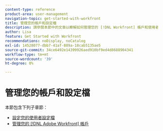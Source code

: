 ```yaml
---
content-type: reference
product-area: user-management
navigation-topic: get-started-with-workfront
title: 管理您的帳戶和設定檔
description: 請參閱本節中的文章以瞭解如何管理您的 [!DNL Workfront] 帳戶和使用者設定檔。
author: Lisa
feature: Get Started with Workfront
recommendations: noDisplay, noCatalog
exl-id: 14528077-dbb7-41af-889a-18cab5135ae5
source-git-commit: 34ce6492e14399926aed910bf9ed4d8688904341
workflow-type: tm+mt
source-wordcount: '39'
ht-degree: 0%

---
```


# 管理您的帳戶和設定檔

本節包含下列子章節：

* [設定您的使用者設定檔](../../workfront-basics/manage-your-account-and-profile/configuring-your-user-profile/configure-user-profile.md)
* [管理您的 [!DNL Adobe Workfront] 帳戶](../../workfront-basics/manage-your-account-and-profile/managing-your-workfront-account/manage-workfront-account.md)
